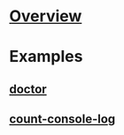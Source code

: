 # [Overview](README.md)

# Examples

## [doctor](examples/doctor/README.md)

## [count-console-log](examples/count-console-log/README.md)